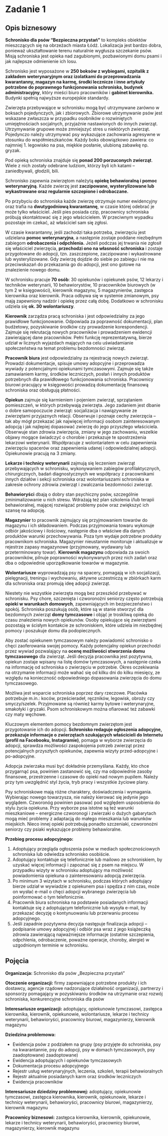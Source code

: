 
# Zadanie 1
## Opis biznesowy
**Schronisko dla psów “Bezpieczna przystań”** to kompleks obiektów mieszczących się na obrzeżach miasta Łódź.  Lokalizacja jest bardzo dobra, ponieważ ukształtowanie terenu naturalnie wygłusza szczekanie psów. Misją schroniska jest opieka nad zagubionymi, pozbawionymi domu psami i jak najlepsze odmienienie ich losu.  

Schronisko jest wyposażone w **250 boksów z wybiegami, szpitalik z zakładem weterynaryjnym oraz izolatkami do przeprowadzania kwarantanny, magazyn na karmę, środki lecznicze i inne artykuły potrzebne do poprawnego funkcjonowania schroniska, budynek administracyjny**, który mieści biuro pracowników i **gabinet kierownika.** Budynki spełnią najwyższe europejskie standardy.  

Zwierzęta przebywające w schronisku mogą być utrzymywane zarówno w boksach pojedynczych, jak i zbiorowych. Zbiorowe utrzymywanie psów jest wskazane zwłaszcza w przypadku osobników o rozwiniętych umiejętnościach socjalnych, przyjaźnie nastawionych do innych zwierząt. Utrzymywanie grupowe może zmniejszyć stres u niektórych zwierząt. Pojedynczo należy utrzymywać psy wykazujące zachowania agresywne w stosunku do współmieszkańców. Każdy boks obowiązkowo zawiera: co najmniej 1. legowisko na psa, miękkie posłanie, ulubioną zabawkę np. gryzak. 

Pod opieką schroniska znajduje się **ponad 200 porzuconych zwierząt**. Wiele z nich zostały odebrane ludziom, którzy byli ich katami – zaniedbywali, głodzili, bili. 

Schronisko zapewnia zwierzętom należytą **opiekę behawioralną i pomoc weterynaryjną**. Każde zwierzę jest **zaczipowane, wysterylizowane lub wykastrowane oraz regularnie szczepione i odrobaczane.**  

Po przybyciu do schroniska każde zwierzę otrzymuje numer ewidencyjny oraz trafia na **dwutygodniową kwarantannę**, w czasie której odebrać je może tylko właściciel. Jeśli pies posiada czip, pracownicy schroniska próbują skontaktować się z jego właścicielem. W przeciwnym wypadku pozostaje im czekać, aż właściciel sam się zgłosi. 

W czasie kwarantanny, jeśli zachodzi taka potrzeba, zwierzęciu jest udzielana **pomoc weterynaryjna**, a następnie zostaje poddane niezbędnym zabiegom **odrobaczenia i odpchlenia.** Jeżeli podczas jej trwania nie zgłosił się właściciel zwierzęcia, **przechodzi ono na własność schroniska** i zostaje przygotowane do adopcji, tzn. zaszczepione, zaczipowane i wykastrowane lub wysterylizowane. Gdy zwierzę dojdzie do siebie po zabiegu i nie ma przeciwskazań do przekazania go do adopcji, jest ono gotowe na znalezienie nowego domu. 

W schronisku pracuje **70 osób**: 30 opiekunów i opiekunek psów, 12 lekarzy i techników weterynarii, 10 behawiorystów, 10 pracowników biurowych (w tym 2 w księgowości), kierownik magazynu, 5 magazynierów, zastępca kierownika oraz kierownik. Praca odbywa się w systemie zmianowym, psy mają zapewniony nadzór i opiekę przez całą dobę. Dodatkowo w schronisku udziela się **ok. 30 wolontariuszy**. 

**Kierownik** zarządza pracą schroniska i jest odpowiedzialny za jego prawidłowe funkcjonowanie. Odpowiada za poprawność dokumentacji, plan budżetowy, pozyskiwanie środków czy prowadzenie korespondencji. Zajmuje się rekrutacją nowych pracowników i prowadzeniem ewidencji zawierającej dane pracowników. Pełni funkcję reprezentatywną, bierze udział w licznych wyjazdach mających na celu uświadamianie społeczeństwa na temat problemu bezdomności zwierząt.

**Pracownik biura** jest odpowiedzialny za rejestrację nowych zwierząt. Prowadzi dokumentacje, spisuje umowy adopcyjne i przeprowadza wywiady z potencjalnymi opiekunami tymczasowymi. Zajmuje się także zamawianiem karmy, środków leczniczych, posłań i innych produktów potrzebnych dla prawidłowego funkcjonowania schroniska. Pracownicy biurowi pracujący w księgowości prowadzą dokumentację finansową schroniska oraz obsługują płatności.

**Opiekun** zajmuje się karmieniem i pojeniem zwierząt, sprzątaniem pomieszczeń, w których przebywają zwierzęta. Jego zadaniem jest dbanie o dobre samopoczucie zwierząt: socjalizacja i nawiązywanie ze zwierzętami przyjaznych relacji. Obserwuje i poznaje cechy zwierzęcia – tak aby mógł przekazać jak najwięcej informacji osobom zainteresowanym adopcją i jak najlepiej dopasować zwierzę do jego przyszłego właściciela. Obserwuje stan zdrowia zwierzęcia, zmiany w jego zachowaniu, wszelkie objawy mogące świadczyć o chorobie i przekazuje te spostrzeżenia lekarzowi weterynarii. Współpracuje z wolontariatem w celu zapewnienia zwierzęciu spacerów oraz zapewnienia udanej i odpowiedzialnej adopcji. Opiekunowie pracują na 3 zmiany.

**Lekarze i technicy weterynarii** zajmują się leczeniem zwierząt przebywających w schronisku, wykonywaniem zabiegów profilaktycznych, chirurgicznych, badań diagnostycznych we współpracy z pracownikami innych działów i sekcji schroniska oraz wolontariuszami schroniska w zakresie ochrony zdrowia zwierząt i zwalczania bezdomności zwierząt. 

**Behawioryści** dbają o dobry stan psychiczny psów, szczególnie zminimalizowanie u nich stresu. Wdrażają też plan szkolenia i/lub terapii behawioralnej, mającej rozwiązać problemy psów oraz zwiększyć ich szansę na adopcję. 

**Magazynier** to pracownik zajmujący się przyjmowaniem towarów do magazynu i ich składowaniem. Podczas przyjmowania towaru wykonuje odbiór jakościowy i ilościowy, następnie dba o właściwe dla danych produktów warunki przechowywania. Poza tym wydaje potrzebne produkty pracownikom schroniska. Magazynier nieustannie monitoruje i aktualizuje w rejestrze zapasy magazynowe (przyjmowany, wydawany lub przeterminowany towar). **Kierownik magazynu** odpowiada za swoich pracowników, pilnuje poprawności wykonywanych przez nich zadań oraz dba o odpowiednie uporządkowanie towarów w magazynie.

**Wolontariusze** wyprowadzają psy na spacery, pomagają w ich socjalizacji, pielęgnacji, treningu i wychowaniu, aktywne uczestniczą w zbiórkach karm dla schroniska oraz promują ideę adopcji zwierząt. 

Niestety nie wszystkie zwierzęta mogą bez przeszkód przebywać w schronisku. Psy chore, szczenięta i czworonożni seniorzy często potrzebują **opieki w warunkach domowych**, zapewniających im bezpieczeństwo i spokój. Schroniska poszukują osób, które są w stanie stworzyć dla bezdomnych zwierząt **domy tymczasowe** i objąć je troskliwą opieką do czasu znalezienia nowych opiekunów. Osoby opiekujące się zwierzętami pozostają w ścisłym kontakcie ze schroniskiem, które udziela im niezbędnej pomocy i poszukuje domu dla podopiecznych. 

Aby zostać opiekunem tymczasowym należy powiadomić schronisko o chęci zaoferowania swojej pomocy. Każdy potencjalny opiekun przechodzi przez wywiad pozwalający na **ocenę możliwości stworzenia domu tymczasowego** dla zwierząt. Jeśli decyzja pracownika jest pozytywna, opiekun zostaje wpisany na listę domów tymczasowych, a następnie czeka na informację od schroniska o zwierzęciu w potrzebie. Okres oczekiwania na otrzymanie informacji może wahać się od kilku dni do kilku miesięcy, ze względu na konieczność odpowiedniego dopasowania zwierzęcia do domu tymczasowego. 

Możliwa jest wsparcie schroniska poprzez dary rzeczowe. Placówka potrzebuje m.in.: koców, prześcieradeł, ręczników, legowisk, obroży czy smyczy/szelek. Przyjmowane są również karmy bytowe i weterynaryjne, smakołyki i gryzaki. Psom schroniskowym można ofiarować też zabawki czy maty węchowe. 

Kluczowym elementem pomocy bezdomnym zwierzętom jest przygotowanie ich do adopcji. **Schronisko redaguje ogłoszenia adopcyjne, przekazuje informacje o zwierzętach szukających właścicieli do Internetu (profil na Facebooku, Instagramie)**, pomaga w wyborze zwierzęcia do adopcji, sprawdza możliwości zaspokojenia potrzeb zwierząt przez potencjalnych przyszłych opiekunów, zapewnia wizyty przed-adopcyjne i po-adopcyjne. 

Adopcja zwierzaka musi być dokładnie przemyślana. Każdy, kto chce przygarnąć psa, powinien zastanowić się, czy ma odpowiednie zasoby finansowe, przestrzenne i czasowe do opieki nad nowym pupilem. Należy przy tym uwzględnić styl życia, tryb pracy i wszystkie życiowe plany. 

Psy schroniskowe mają różne charaktery, doświadczenia i wymagania. Wybierając nowego towarzysza, nie należy kierować się jedynie jego wyglądem. Czworonóg powinien pasować pod względem usposobienia do stylu życia opiekuna. Przy wyborze psa istotne są też warunki mieszkaniowe – energiczne czworonogi i zwierzaki o dużych gabarytach mogą mieć problemy z adaptacją do małego mieszkania lub warunków miejskich. Nieco innej opieki potrzebują ponadto szczeniaki, czworonożni seniorzy czy psiaki wykazujące problemy behawioralne. 

**Przebieg procesu adopcyjnego:** 
 1. Adoptujący przegląda ogłoszenia psów w mediach społecznościowych
    schroniska lub odwiedza schronisko osobiście.
 2. Adoptujący kontaktuje się telefonicznie lub mailowo ze schroniskiem,
    by uzyskać więcej informacji i zapoznać się z psem na miejscu. W
    przypadku wizyty w schronisku adoptujący ma możliwość powiadomienia
    opiekuna o zainteresowaniu adopcją zwierzęcia.
 3. Po minimum 3 wizytach w schronisku, podczas których adoptujący
    bierze udział w wywiadzie z opiekunem psa i spędza z nim czas, może
    on wysłać e-mail o chęci adopcji wybranego zwierzęcia lub
    poinformować o tym telefonicznie.
 4. Pracownik biura schroniska na podstawie posiadanych informacji
    kontaktuje się z adoptującym telefonicznie lub wysyła e-mail, by
    przekazać decyzję o kontynuowaniu lub przerwaniu procesu
    adopcyjnego.
 5. Jeśli zapadnie pozytywna decyzja następuje finalizacja adopcji –
    podpisanie umowy adopcyjnej i odbiór psa wraz z jego książeczką
    zdrowia zawierającą najważniejsze informacje (ostatnie szczepienia,
    odpchlenia, odrobaczenie, poważne operacje, choroby, alergie) w
    uzgodnionym terminie w schronisku.

## Pojęcia 
**Organizacja:** Schronisko dla psów „Bezpieczna przystań” 

**Otoczenie organizacji:** firmy zapewniające potrzebne produkty i ich dostawcy, agencje rządowe nadzorujące działalność organizacji, partnerzy i sponsorzy pomagający w pozyskiwaniu środków na utrzymanie oraz rozwój schroniska, konkurencyjne schroniska dla psów

**Interesariusze organizacji:** adoptujący, opiekunowie tymczasowi, zastępca kierownika, kierownik, opiekunowie, wolontariusze, lekarze i technicy weterynarii, behawioryści, pracownicy biurowi, magazynierzy, kierownik magazynu

**Dziedzina problemowa:** 
 - Ewidencja psów z podziałem na grupy (psy przyjęte do schroniska, psy na kwarantannie, psy do adopcji, psy w domach tymczasowych, psy zaadoptowane) 
   zaadoptowane)
 - Ewidencja adoptujących i opiekunów tymczasowych 
 - Dokumentacja procesu adopcyjnego
 - Rejestr usług weterynaryjnych, leczenia, szkoleń, terapii behawioralnych 
 - Rejestr aktualnie posiadanych karm oraz środków leczniczych
 - Ewidencja pracowników

**Interesariusze dziedziny problemowej:** adoptujący, opiekunowie tymczasowi, zastępca kierownika, kierownik, opiekunowie, lekarze i technicy weterynarii, behawioryści, pracownicy biurowi, magazynierzy, kierownik magazynu

**Pracownicy biznesowi:** zastępca kierownika, kierownik, opiekunowie, lekarze i technicy weterynarii, behawioryści, pracownicy biurowi, magazynierzy, kierownik magazynu


 
